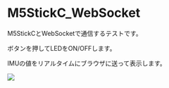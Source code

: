 # M5StickC_WebSocket

M5StickCとWebSocketで通信するテストです。

ボタンを押してLEDをON/OFFします。

IMUの値をリアルタイムにブラウザに送って表示します。

![](https://user-images.githubusercontent.com/82017/75739214-a5909a80-5d47-11ea-9333-7824e344bc70.png)
